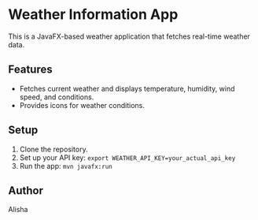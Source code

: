 # Weather Information App

This is a JavaFX-based weather application that fetches real-time weather data.

## Features
- Fetches current weather and displays temperature, humidity, wind speed, and conditions.
- Provides icons for weather conditions.

## Setup
1. Clone the repository.
2. Set up your API key: `export WEATHER_API_KEY=your_actual_api_key`
3. Run the app: `mvn javafx:run`

## Author
Alisha
